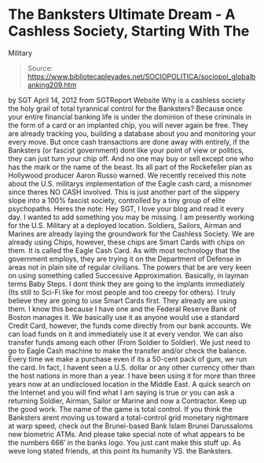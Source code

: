 # The Banksters Ultimate Dream - A Cashless Society, Starting With The 
Military

> Source: https://www.bibliotecapleyades.net/SOCIOPOLITICA/sociopol_globalbanking209.htm

by SGT
April 14, 2012
from
SGTReport Website
Why is a cashless society the holy grail of total tyrannical control for the
Banksters?
Because once your entire financial banking life
is under the dominion of these criminals in the form of a card or an
implanted chip, you will never again be free. They are
already tracking you, building a database
about you and monitoring your every move.
But once cash transactions are done away with
entirely, if the Banksters (or fascist government) dont like your point of
view or politics, they can just turn your chip off.
And no one may buy or sell except one who
has the mark or the name of the beast.
Its all part of the Rockefeller plan as
Hollywood producer
Aaron Russo warned.
We recently received this note about the U.S. militarys implementation of
the
Eagle cash card, a misnomer since theres
NO CASH involved. This is just another part of the slippery slope into a
100% fascist society, controlled by a tiny group of elite psychopaths.
Heres the note:
Hey SGT, I love your blog and read it every
day. I wanted to add something you may be missing. I am presently
working for the U.S. Military at a deployed location. Soldiers, Sailors,
Airman and Marines are already laying the groundwork for the Cashless
Society.
We are already using Chips, however, these
chips are Smart Cards with chips on them.
It is called the Eagle Cash
Card. As with most technology that the government employs, they are
trying it on the Department of Defense in areas not in plain site of
regular civilians.
The powers that be are very keen on using something
called Successive Approximation.
Basically, in layman terms Baby Steps. I
dont think they are going to the implants immediately (Its still to
Sci-Fi like for most people and too creepy for others). I truly believe
they are going to use Smart Cards first. They already are using them.
I know this because I have one and the Federal Reserve Bank of Boston
manages it.
We basically use it as anyone would use a
standard Credit Card, however, the funds come directly from our bank
accounts.
We can load funds on it and immediately use
it at every vendor. We can also transfer funds among each other (From
Soldier to Soldier). We just need to go to Eagle Cash machine to make
the transfer and/or check the balance.
Every time we make a purchase even if its a
50-cent pack of gum, we run the card. In fact, I havent seen a U.S.
dollar or any other currency other than the host nations in more than a
year. I have been using it for more than three years now at an
undisclosed location in the Middle East.
A quick search on the Internet and you will
find what I am saying is true or you can ask a returning Soldier,
Airman, Sailor or Marine and now a Contractor. Keep up the good work.
The name of the game is total control.
If you think the Banksters arent moving us toward a total-control grid
monetary nightmare at warp speed, check out the
Brunei-based Bank Islam Brunei Darussaloms new
biometric ATMs.
And please take special note of what appears to
be the numbers 666′ in the banks logo. You just cant make this stuff up.
As weve long stated friends, at this point its
humanity VS. the Banksters.
